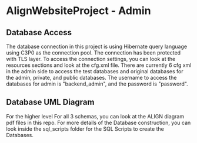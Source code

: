 # AlignWebsiteProject - Admin



## Database Access

The database connection in this project is using Hibernate query language using
C3P0 as the connection pool. The connection has been protected with TLS layer. To
access the connection settings, you can look at the resources sections and look at
the cfg.xml file. There are currently 6 cfg xml in the admin side to access the 
test databases and original databases for the admin, private, and public databases.
The username to access the databases for admin is "backend_admin", and the password
is "password".

## Database UML Diagram

For the higher level For all 3 schemas, you can look at the ALIGN diagram pdf files 
in this repo. For more details of the Database construction, you can look inside the
sql_scripts folder for the SQL Scripts to create the Databases.